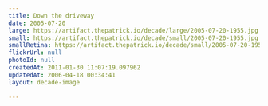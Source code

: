 ```yaml
---
title: Down the driveway
date: 2005-07-20
large: https://artifact.thepatrick.io/decade/large/2005-07-20-1955.jpg
small: https://artifact.thepatrick.io/decade/small/2005-07-20-1955.jpg
smallRetina: https://artifact.thepatrick.io/decade/small/2005-07-20-1955@2x.jpg
flickrUrl: null
photoId: null
createdAt: 2011-01-30 11:07:19.097962
updatedAt: 2006-04-18 00:34:41
layout: decade-image

---
```


